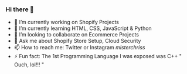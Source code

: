 ### Hi there 👋

- 🔭 I’m currently working on Shopify Projects
- 🌱 I’m currently learning HTML, CSS, JavaScript & Python
- 👯 I’m looking to collaborate on Ecommerce Projects
- 💬 Ask me about Shopify Store Setup, Cloud Security
- 📫 How to reach me: Twitter or Instagram _misterchriss_
- ⚡ Fun fact: The 1st Programming Language I was exposed was C++ " Ouch, lol!!! "
